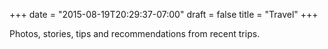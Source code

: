 +++
date = "2015-08-19T20:29:37-07:00"
draft = false
title = "Travel"
+++

Photos, stories, tips and recommendations from recent trips.